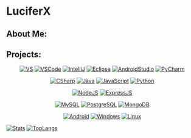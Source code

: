 # LuciferX
## About Me:

## Projects:

<p align="center">
  <a href="#" target="_blank"><img alt="VS" src="https://img.shields.io/badge/Visual_Studio-5C2D91?style=for-the-badge&logo=visual%20studio&logoColor=white"></a>
  <a href="#" target="_blank"><img alt="VSCode" src="https://img.shields.io/badge/Visual_Studio_Code-0078D4?style=for-the-badge&logo=visual%20studio%20code&logoColor=white"></a>
  <a href="#" target="_blank"><img alt="IntelliJ" src="https://img.shields.io/badge/IntelliJ_IDEA-000000.svg?style=for-the-badge&logo=intellij-idea&logoColor=white"></a>
  <a href="#" target="_blank"><img alt="Eclipse" src="https://img.shields.io/badge/Eclipse-2C2255?style=for-the-badge&logo=eclipse&logoColor=white"></a>
  <a href="#" target="_blank"><img alt="AndroidStudio" src="https://img.shields.io/badge/Android_Studio-3DDC84?style=for-the-badge&logo=android-studio&logoColor=white"></a>
  <a href="#" target="_blank"><img alt="PyCharm" src="https://img.shields.io/badge/PyCharm-000000.svg?&style=for-the-badge&logo=PyCharm&logoColor=white"></a>
</p>

<p align="center">
  <a href="#" target="_blank"><img alt="CSharp" src="https://img.shields.io/badge/C%23-239120?style=for-the-badge&logo=c-sharp&logoColor=white"></a>
  <a href="#" target="_blank"><img alt="Java" src="https://img.shields.io/badge/Java-ED8B00?style=for-the-badge&logo=openjdk&logoColor=white"></a>
  <a href="#" target="_blank"><img alt="JavaScript" src="https://img.shields.io/badge/JavaScript-323330?style=for-the-badge&logo=javascript&logoColor=F7DF1E"></a>
  <a href="#" target="_blank"><img alt="Python" src="https://img.shields.io/badge/Python-14354C?style=for-the-badge&logo=python&logoColor=white"></a>
</p>

<p align="center">
  <a href="#" target="_blank"><img alt="NodeJS" src="https://img.shields.io/badge/Node.js-43853D?style=for-the-badge&logo=node.js&logoColor=white"></a>
  <a href="#" target="_blank"><img alt="ExpressJS" src="https://img.shields.io/badge/Express.js-404D59?style=for-the-badge"></a>
</p>

<p align="center">
  <a href="#" target="_blank"><img alt="MySQL" src="https://img.shields.io/badge/MySQL-00000F?style=for-the-badge&logo=mysql&logoColor=white"></a>
  <a href="#" target="_blank"><img alt="PostgreSQL" src="https://img.shields.io/badge/PostgreSQL-316192?style=for-the-badge&logo=postgresql&logoColor=white"></a>
  <a href="#" target="_blank"><img alt="MongoDB" src="https://img.shields.io/badge/MongoDB-4EA94B?style=for-the-badge&logo=mongodb&logoColor=white"></a>
</p>

<p align="center">
  <a href="#" target="_blank"><img alt="Android" src="https://img.shields.io/badge/Android-3DDC84?style=for-the-badge&logo=android&logoColor=white"></a>
  <a href="#" target="_blank"><img alt="Windows" src="https://img.shields.io/badge/Windows-0078D6?style=for-the-badge&logo=windows&logoColor=white"></a>
  <a href="#" target="_blank"><img alt="Linux" src="https://img.shields.io/badge/Linux-FCC624?style=for-the-badge&logo=linux&logoColor=black"></a>
</p>

<a href="#" target="_blank"><img alt="Stats" src="https://github-readme-stats.vercel.app/api?username=TheLuciferX&show_icons=true&theme=radical"></a>
<a href="#" target="_blank"><img alt="TopLangs" src="https://github-readme-stats-git-masterrstaa-rickstaa.vercel.app/api/top-langs/?username=TheLuciferX&layout=compact&theme=github_dark"></a>

<!--
**TheLuciferX/TheLuciferX** is a ✨ _special_ ✨ repository because its `README.md` (this file) appears on your GitHub profile.

Here are some ideas to get you started:

- 🔭 I’m currently working on ...
- 🌱 I’m currently learning ...
- 👯 I’m looking to collaborate on ...
- 🤔 I’m looking for help with ...
- 💬 Ask me about ...
- 📫 How to reach me: ...
- 😄 Pronouns: ...
- ⚡ Fun fact: ...
-->
